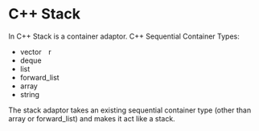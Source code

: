 # C++ Stack
In C++ Stack is a container adaptor. C++ Sequential Container Types:
<ul>
  <li>vector&emsp;r</li>
  <li>deque</li>
  <li>list</li>
  <li>forward_list</li>
  <li>array</li>
  <li>string</li>
</ul>
The stack adaptor takes an existing sequential container type (other than array or forward_list) and makes it act like a stack.
